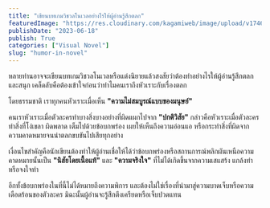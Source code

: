 ```yaml
---
title: "เขียนบทเกมวิชวลโนเวลอย่างไรให้ผู้อ่านรู้สึกตลก"
featuredImage: "https://res.cloudinary.com/kagamiweb/image/upload/v1746286296/blog.coregamehd.com/humor-in-novel.jpg"
publishDate: "2023-06-18"
publish: True
categories: ["Visual Novel"]
slug: "humor-in-novel"
---
```



หลายท่านอาจจะเขียนบทเกมวิชวลโนเวลหรือแต่งนิยายแล้วสงสัยว่าต้องทำอย่างไรให้ผู้อ่านรู้สึกตลกและสนุก เคล็ดลับคือต้องเข้าใจก่อนว่าทำไมคนเราถึงหัวเราะกับเรื่องตลก

โดยธรรมชาติ เราทุกคนหัวเราะเมื่อเห็น **"ความไม่สมบูรณ์แบบของมนุษย์"**

คนเราหัวเราะเมื่อตัวละครทำบางสิ่งบางอย่างที่ผิดแผกไปจาก **"ปกติวิสัย"** กล่าวคือหัวเราะเมื่อตัวละครทำสิ่งที่โง่เขลา ผิดพลาด เต็มไปด้วยข้อบกพร่อง เผยให้เห็นถึงความอ่อนแอ หรือกระทำสิ่งที่ผิดจากความคาดหมายจนน่าตลกขบขันไปเสียทุกอย่าง

เงื่อนไขสำคัญคือนักเขียนต้องทำให้ผู้อ่านเชื่อให้ได้ว่าข้อบกพร่องหรือสถานการณ์พลิกผันเหนือความคาดหมายนั้นเป็น **"นิสัยโดยเนื้อแท้"** และ **"ความจริงใจ"** ที่ไม่ได้เกิดขึ้นจากความเสแสร้ง แกล้งทำ หรือจงใจทำ

อีกทั้งข้อบกพร่องในที่นี้ไม่ได้หมายถึงความพิการ และต้องไม่ใช่เรื่องที่นำมาสู่ความบาดเจ็บหรือความเดือดร้อนของตัวละคร มิฉะนั้นผู้อ่านจะรู้สึกตึงเครียดหรือเจ็บปวดแทน
